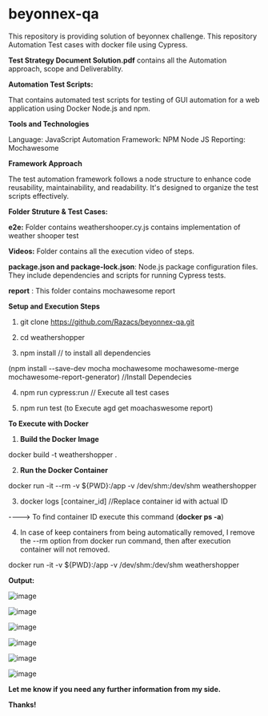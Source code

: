 # beyonnex-qa
This repository is providing solution of beyonnex challenge. This repository Automation Test cases with docker file using Cypress.

**Test Strategy Document Solution.pdf** contains all the Automation approach, scope and Deliverablity.

**Automation Test Scripts:**

That contains automated test scripts for testing of GUI automation for a web application using Docker Node.js and npm.

**Tools and Technologies**

Language: JavaScript
Automation Framework: NPM Node JS
Reporting: Mochawesome

**Framework Approach**

The test automation framework follows a node structure to enhance code reusability, maintainability, and readability. It's designed to organize the test scripts effectively.

**Folder Struture & Test Cases:**

**e2e:** Folder contains weathershooper.cy.js contains implementation of weather shooper test

**Videos:** Folder contains all the execution video of steps.

**package.json and package-lock.json**: Node.js package configuration files. They include dependencies and scripts for running Cypress tests.

**report** : This folder contains mochawesome report 

**Setup and Execution Steps**

1) git clone https://github.com/Razacs/beyonnex-qa.git

2) cd weathershopper  

3) npm install // to install all dependencies

(npm install --save-dev mocha mochawesome mochawesome-merge mochawesome-report-generator) //Install Dependecies

4) npm run cypress:run // Execute all test cases

5) npm run test (to Execute agd get moachaswesome report) 
   
**To Execute with Docker**

1) **Build the Docker Image**

docker build -t weathershopper .

2) **Run the Docker Container**

docker run -it --rm -v ${PWD}:/app -v /dev/shm:/dev/shm weathershopper

3) docker logs [container_id] //Replace container id with actual ID

----> To find container ID execute this command (**docker ps -a**)

4) In case of keep containers from being automatically removed, I remove the --rm option from docker run command, then after execution container will not removed.

docker run -it -v ${PWD}:/app -v /dev/shm:/dev/shm weathershopper

**Output:**

![image](https://github.com/Razacs/beyonnex-qa/assets/32739941/e2e4d989-110e-4ec2-9bea-c47bc5d33a03)

![image](https://github.com/Razacs/beyonnex-qa/assets/32739941/fadc5c66-1b35-4a13-aec4-dc7576b86d91)

![image](https://github.com/Razacs/beyonnex-qa/assets/32739941/46b85cc4-9fd6-4466-abcf-2a7c29d8dae0)

![image](https://github.com/Razacs/beyonnex-qa/assets/32739941/7b6c265e-1525-430c-8fdc-02b8849ab6d3)

![image](https://github.com/Razacs/beyonnex-qa/assets/32739941/d8ff25f7-879b-4006-91e5-b43c8da733fe)

![image](https://github.com/Razacs/beyonnex-qa/assets/32739941/c1f63fb8-8711-4c06-a498-e89363d2a849)

**Let me know if you need any further information from my side.**

**Thanks!**
